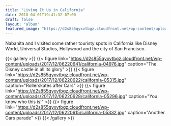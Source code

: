 ```yaml
---
title: "Living It Up in California"
date: 2018-04-01T19:41:32-07:00
draft: false
layout: "album"
featured_image: "https://d2s855qyxvtbgz.cloudfront.net/wp-content/uploads/2017/12/06220641/california-04976.jpg"
---
```

Nabanita and I visited some rather touristy spots in California like Disney World, Universal Studios, Hollywood and the city of San Francisco. 

{{< gallery >}}
{{< figure link="https://d2s855qyxvtbgz.cloudfront.net/wp-content/uploads/2017/12/06220641/california-04976.jpg" caption="The Disney castle in all its glory" >}}
{{< figure link="https://d2s855qyxvtbgz.cloudfront.net/wp-content/uploads/2017/12/06220622/california-05315.jpg" caption="Rollerskates after Cars" >}}
{{< figure link="https://d2s855qyxvtbgz.cloudfront.net/wp-content/uploads/2017/12/06220628/california-05296.jpg" caption="You know who this is!" >}}
{{< figure link="https://d2s855qyxvtbgz.cloudfront.net/wp-content/uploads/2017/12/06220615/california-05332.jpg" caption="Another Cars parade" >}}
{{< /gallery >}} 